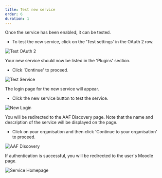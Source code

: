 ```yaml
---
title: Test new service
order: 6
duration: 1
---
```


Once the service has been enabled, it can be tested. 

* To test the new service, click on the 'Test settings' in the OAuth 2 row.

![Test OAuth 2](/assets/images/set-up-moodle-via-aaf-authn/test-settings.png)

Your new service should now be listed in the 'Plugins' section. 

* Click 'Continue' to proceed.

![Test Service](/assets/images/set-up-moodle-via-aaf-authn/test-service.png)

The login page for the new service will appear. 

* Click the new service button to test the service.

![New Login](/assets/images/set-up-moodle-via-aaf-authn/new-login.png)

You will be redirected to the AAF Discovery page. Note that the name and description of the service will be displayed on the page.

* Click on your organisation and then click 'Continue to your organisation' to proceed.

![AAF Discovery](/assets/images/set-up-moodle-via-aaf-authn/discovery-page.png)

If authentication is successful, you will be redirected to the user's Moodle page.

![Service Homepage](/assets/images/set-up-moodle-via-aaf-authn/redirect-to-user-page.png)


